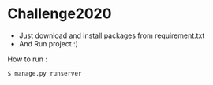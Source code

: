 # Challenge2020

  - Just download and install packages from requirement.txt
  - And Run project :)


How to run :
```sh
$ manage.py runserver
```
